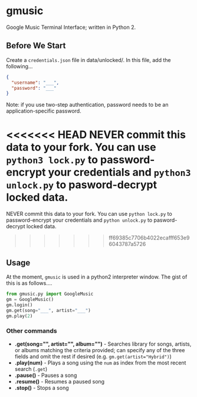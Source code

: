 # gmusic
Google Music Terminal Interface; written in Python 2.

## Before We Start
Create a `credentials.json` file in data/unlocked/. In this file, add the following...

```json
{
  "username": "___",
  "password": "___"
}
```
Note: if you use two-step authentication, password needs to be an application-specific password.

<<<<<<< HEAD
NEVER commit this data to your fork. You can use `python3 lock.py` to password-encrypt your credentials and `python3 unlock.py` to pasword-decrypt locked data.
=======
NEVER commit this data to your fork. You can use `python lock.py` to password-encrypt your credentials and `python unlock.py` to pasword-decrypt locked data.
>>>>>>> ff69385c7706b4022ecafff653e96043787a5726

## Usage
At the moment, `gmusic` is used in a python2 interpreter window. The gist of this is as follows....

```python
from gmusic.py import GoogleMusic
gm = GoogleMusic()
gm.login()
gm.get(song="___", artist="___")
gm.play(2)
```

### Other commands

* **.get(song="", artist="", album="")** - Searches library for songs, artists, or albums matching the criteria provided; can specify any of the three fields and omit the rest if desired (e.g. `gm.get(artist="Hybrid")`)
* **.play(num)** - Plays a song using the `num` as index from the most recent search (`.get`)
* **.pause()** - Pauses a song
* **.resume()** - Resumes a paused song
* **.stop()** - Stops a song
